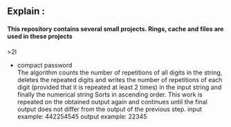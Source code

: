 <h2>Explain :</h2>
<h4>This repository contains several small projects. Rings, cache and files are used in these projects</h4>
>ا2
<ul>

<li> compact password</li>
The algorithm counts the number of repetitions of all digits in the string, deletes the repeated digits and writes the number of repetitions of each digit (provided that it is repeated at least 2 times) in the input string and finally the numerical string Sorts in ascending order. 
This work is repeated on the obtained output again and continues until the final output does not differ from the output of the previous step.
input example: 442254545
output example: 22345
</ul>
